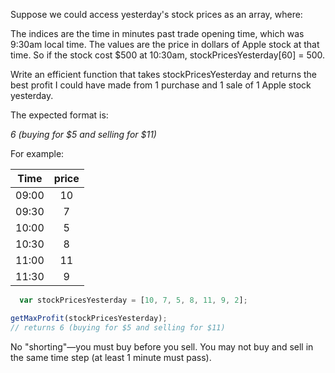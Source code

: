 
Suppose we could access yesterday's stock prices as an array, where:

The indices are the time in minutes past trade opening time, which was 9:30am local time.
The values are the price in dollars of Apple stock at that time.
So if the stock cost $500 at 10:30am, stockPricesYesterday[60] = 500.

Write an efficient function that takes stockPricesYesterday and returns the best profit I could have made from 1 purchase and 1 sale of 1 Apple stock yesterday.

The expected format is:

*6 (buying for $5 and selling for $11)*

For example:



| Time        | price         |
| ----------- |:-------------:|
| 09:00       | 10            |
| 09:30       | 7             |
| 10:00       | 5             |
| 10:30       | 8             |
| 11:00       | 11            |
| 11:30       | 9             |


```javascript
  var stockPricesYesterday = [10, 7, 5, 8, 11, 9, 2];

getMaxProfit(stockPricesYesterday);
// returns 6 (buying for $5 and selling for $11)
```

No "shorting"—you must buy before you sell. You may not buy and sell in the same time step (at least 1 minute must pass).

